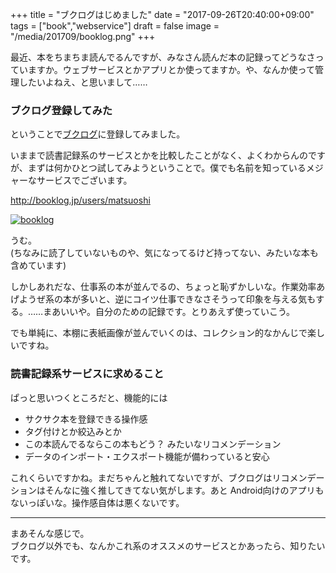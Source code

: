 +++
title = "ブクログはじめました"
date = "2017-09-26T20:40:00+09:00"
tags = ["book","webservice"]
draft = false
image = "/media/201709/booklog.png"
+++

最近、本をちまちま読んでるんですが、みなさん読んだ本の記録ってどうなさっていますか。ウェブサービスとかアプリとか使ってますか。や、なんか使って管理したいよねえ、と思いまして……

### ブクログ登録してみた

ということで[ブクログ](http://booklog.jp/)に登録してみました。

いままで読書記録系のサービスとかを比較したことがなく、よくわからんのですが、まずは何かひとつ試してみようということで。僕でも名前を知っているメジャーなサービスでございます。

<http://booklog.jp/users/matsuoshi>

[![booklog](/media/201709/booklog.png)](http://booklog.jp/users/matsuoshi)

うむ。  
(ちなみに読了していないものや、気になってるけど持ってない、みたいな本も含めています)

しかしあれだな、仕事系の本が並んでるの、ちょっと恥ずかしいな。作業効率あげようぜ系の本が多いと、逆にコイツ仕事できなさそうって印象を与える気もする。……まあいいや。自分のための記録です。とりあえず使っていこう。

でも単純に、本棚に表紙画像が並んでいくのは、コレクション的なかんじで楽しいですね。

### 読書記録系サービスに求めること

ぱっと思いつくところだと、機能的には

- サクサク本を登録できる操作感
- タグ付けとか絞込みとか
- この本読んでるならこの本もどう？ みたいなリコメンデーション
- データのインポート・エクスポート機能が備わっていると安心

これくらいですかね。まだちゃんと触れてないですが、ブクログはリコメンデーションはそんなに強く推してきてない気がします。あと Android向けのアプリもないっぽいな。操作感自体は悪くないです。

---

まあそんな感じで。  
ブクログ以外でも、なんかこれ系のオススメのサービスとかあったら、知りたいです。
